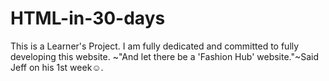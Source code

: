 # HTML-in-30-days
This is a Learner's Project. I am fully dedicated and committed to fully developing this website.
~"And let there be a 'Fashion Hub' website."~Said Jeff on his 1st week☺.
